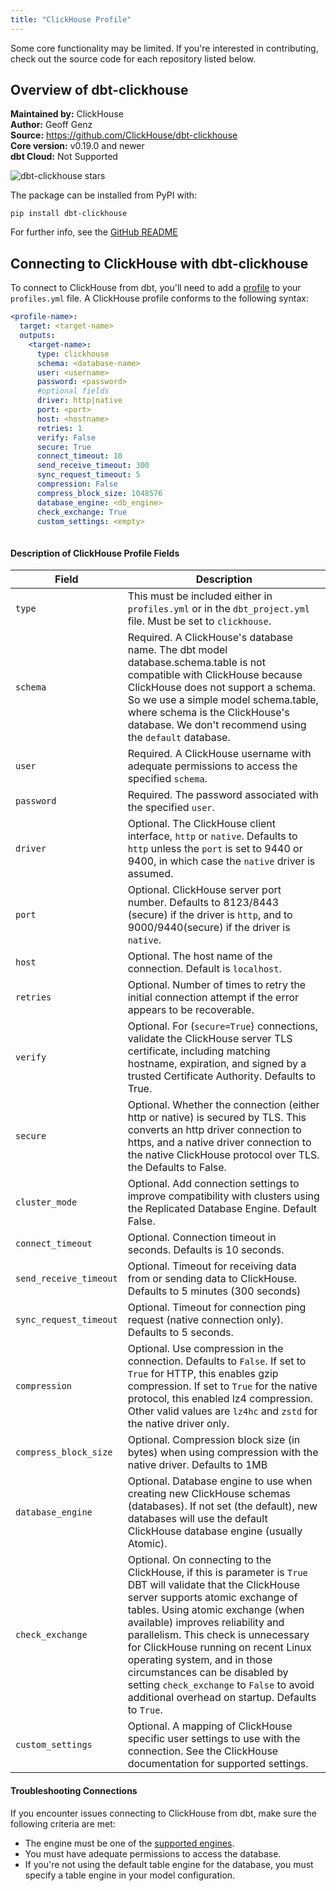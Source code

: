 ```yaml
---
title: "ClickHouse Profile"
---
```


Some core functionality may be limited. If you're interested in contributing, check out the source code for each repository listed below.


## Overview of dbt-clickhouse
**Maintained by:** ClickHouse      
**Author:** Geoff Genz   
**Source:** https://github.com/ClickHouse/dbt-clickhouse    
**Core version:** v0.19.0 and newer    
**dbt Cloud:** Not Supported    

![dbt-clickhouse stars](https://img.shields.io/github/stars/ClickHouse/dbt-clickhouse?style=for-the-badge)

The package can be installed from PyPI with:

```
pip install dbt-clickhouse
```

For further info, see the [GitHub README](https://github.com/ClickHouse/dbt-clickhouse#readme)

## Connecting to ClickHouse with **dbt-clickhouse**

To connect to ClickHouse from dbt, you'll need to add a [profile](https://docs.getdbt.com/dbt-cli/configure-your-profile) to your `profiles.yml` file. A ClickHouse profile conforms to the following syntax:

<File name='profiles.yml'>

```yaml
<profile-name>:
  target: <target-name>
  outputs:
    <target-name>:
      type: clickhouse
      schema: <database-name>
      user: <username>
      password: <password>
      #optional fields
      driver: http|native
      port: <port>
      host: <hostname>
      retries: 1
      verify: False
      secure: True
      connect_timeout: 10
      send_receive_timeout: 300
      sync_request_timeout: 5
      compression: False
      compress_block_size: 1048576
      database_engine: <db_engine>
      check_exchange: True
      custom_settings: <empty>
      
```

</File>

#### Description of ClickHouse Profile Fields


| Field                  | Description                                                                                                                                                                                                                                                                                                                                                                                                                                                    |
|------------------------|----------------------------------------------------------------------------------------------------------------------------------------------------------------------------------------------------------------------------------------------------------------------------------------------------------------------------------------------------------------------------------------------------------------------------------------------------------------|
| `type`                 | This must be included either in `profiles.yml` or in the `dbt_project.yml` file. Must be set to `clickhouse`.                                                                                                                                                                                                                                                                                                                                                  |
| `schema`               | Required. A ClickHouse's database name. The dbt model database.schema.table is not compatible with ClickHouse because ClickHouse does not support a schema. So we use a simple model schema.table, where schema is the ClickHouse's database. We don't recommend using the `default` database.                                                                                                                                                                 |
| `user`                 | Required. A ClickHouse username with adequate permissions to access the specified `schema`.                                                                                                                                                                                                                                                                                                                                                                    |
| `password`             | Required. The password associated with the specified `user`.                                                                                                                                                                                                                                                                                                                                                                                                   |
| `driver`               | Optional. The ClickHouse client interface, `http` or `native`.  Defaults to `http` unless the `port` is set to 9440 or 9400, in which case the `native` driver is assumed.                                                                                                                                                                                                                                                                                     |
| `port`                 | Optional. ClickHouse server port number.  Defaults to 8123/8443 (secure) if the driver is `http`, and to 9000/9440(secure) if the driver is `native`.                                                                                                                                                                                                                                                                                                          |
| `host`                 | Optional. The host name of the connection. Default is `localhost`.                                                                                                                                                                                                                                                                                                                                                                                             |
| `retries`              | Optional. Number of times to retry the initial connection attempt if the error appears to be recoverable.                                                                                                                                                                                                                                                                                                                                                      |
| `verify`               | Optional. For (`secure=True`) connections, validate the ClickHouse server TLS certificate, including matching hostname, expiration, and signed by a trusted Certificate Authority. Defaults to True.                                                                                                                                                                                                                                                           |
| `secure`               | Optional. Whether the connection (either http or native) is secured by TLS.  This converts an http driver connection to https, and a native driver connection to the native ClickHouse protocol over TLS.  the Defaults to False.                                                                                                                                                                                                                              |
| `cluster_mode`         | Optional. Add connection settings to improve compatibility with clusters using the Replicated Database Engine. Default False.                                                                                                                                                                                                                                                                                                                                  |
| `connect_timeout`      | Optional. Connection timeout in seconds. Defaults is 10 seconds.                                                                                                                                                                                                                                                                                                                                                                                               |
| `send_receive_timeout` | Optional. Timeout for receiving data from or sending data to ClickHouse.  Defaults to 5 minutes (300 seconds)                                                                                                                                                                                                                                                                                                                                                  |
| `sync_request_timeout` | Optional. Timeout for connection ping request (native connection only).  Defaults to 5 seconds.                                                                                                                                                                                                                                                                                                                                                                |
| `compression`          | Optional. Use compression in the connection.  Defaults to `False`.  If set to `True` for HTTP, this enables gzip compression.  If set to `True` for the native protocol, this enabled lz4 compression.  Other valid values are `lz4hc` and `zstd` for the native driver only.                                                                                                                                                                                  |
| `compress_block_size`  | Optional. Compression block size (in bytes) when using compression with the native driver.  Defaults to 1MB                                                                                                                                                                                                                                                                                                                                                    |
| `database_engine`      | Optional. Database engine to use when creating new ClickHouse schemas (databases).  If not set (the default), new databases will use the default ClickHouse database engine (usually Atomic).                                                                                                                                                                                                                                                                  |
| `check_exchange`       | Optional. On connecting to the ClickHouse, if this is parameter is `True` DBT will validate that the ClickHouse server supports atomic exchange of tables.  Using atomic exchange (when available) improves reliability and parallelism.  This check is unnecessary for ClickHouse running on recent Linux operating system, and in those circumstances can be disabled by setting `check_exchange` to `False` to avoid additional overhead on startup.  Defaults to `True`. |
| `custom_settings`      | Optional. A mapping of ClickHouse specific user settings to use with the connection.  See the ClickHouse documentation for supported settings.                                                                                                                                                                                                                                                                                                                 |

#### Troubleshooting Connections

If you encounter issues connecting to ClickHouse from dbt, make sure the following criteria are met:
- The engine must be one of the [supported engines](clickhouse-configs#supported-table-engines).
- You must have adequate permissions to access the database.
- If you're not using the default table engine for the database, you must specify a table engine in your model configuration.